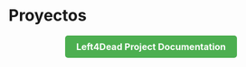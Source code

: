 # Proyectos
<div style="display: flex; justify-content: center;">
  <a href="Left4Dead/Left4Dead" style="display: inline-block; padding: 10px 20px; background-color: #4CAF50; color: #fff; text-decoration: none; border-radius: 5px; font-weight: bold; font-size: 16px;">
    Left4Dead Project Documentation
  </a>
</div>